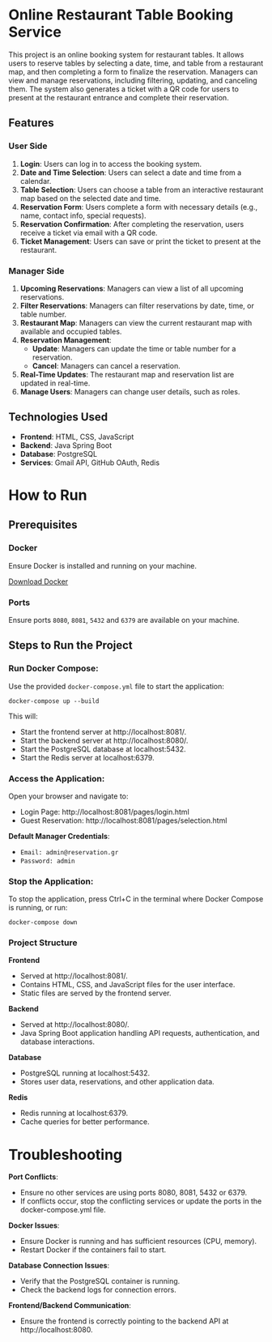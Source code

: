 # Online Restaurant Table Booking Service

This project is an online booking system for restaurant tables. It allows users to reserve tables by selecting a date, time, and table from a restaurant map, and then completing a form to finalize the reservation. Managers can view and manage reservations, including filtering, updating, and canceling them. The system also generates a ticket with a QR code for users to present at the restaurant entrance and complete their reservation.

## Features

### **User Side**

1. **Login**: Users can log in to access the booking system.
2. **Date and Time Selection**: Users can select a date and time from a calendar.
3. **Table Selection**: Users can choose a table from an interactive restaurant map based on the selected date and time.
4. **Reservation Form**: Users complete a form with necessary details (e.g., name, contact info, special requests).
5. **Reservation Confirmation**: After completing the reservation, users receive a ticket via email with a QR code.
6. **Ticket Management**: Users can save or print the ticket to present at the restaurant.

### **Manager Side**

1. **Upcoming Reservations**: Managers can view a list of all upcoming reservations.
2. **Filter Reservations**: Managers can filter reservations by date, time, or table number.
3. **Restaurant Map**: Managers can view the current restaurant map with available and occupied tables.
4. **Reservation Management**:
   - **Update**: Managers can update the time or table number for a reservation.
   - **Cancel**: Managers can cancel a reservation.
5. **Real-Time Updates**: The restaurant map and reservation list are updated in real-time.
6. **Manage Users**: Managers can change user details, such as roles.


## Technologies Used

- **Frontend**: HTML, CSS, JavaScript
- **Backend**: Java Spring Boot
- **Database**: PostgreSQL
- **Services**: Gmail API, GitHub OAuth, Redis

# How to Run

## Prerequisites

### Docker
Ensure Docker is installed and running on your machine.

[Download Docker](https://www.docker.com/get-started)

### Ports
Ensure ports `8080`, `8081`, `5432` and `6379` are available on your machine.

## Steps to Run the Project

### Run Docker Compose:

Use the provided `docker-compose.yml` file to start the application:

```
docker-compose up --build
```

This will:

- Start the frontend server at http://localhost:8081/.
- Start the backend server at http://localhost:8080/.
- Start the PostgreSQL database at localhost:5432.
- Start the Redis server at localhost:6379.

### Access the Application:

Open your browser and navigate to:

- Login Page: http://localhost:8081/pages/login.html
- Guest Reservation: http://localhost:8081/pages/selection.html

**Default Manager Credentials**:

- `Email: admin@reservation.gr`
- `Password: admin`

### Stop the Application:

To stop the application, press Ctrl+C in the terminal where Docker Compose is running, or run:
```
docker-compose down
```

### Project Structure

**Frontend**
- Served at http://localhost:8081/.
- Contains HTML, CSS, and JavaScript files for the user interface.
- Static files are served by the frontend server.

**Backend**
- Served at http://localhost:8080/.
- Java Spring Boot application handling API requests, authentication, and database interactions.

**Database**
- PostgreSQL running at localhost:5432.
- Stores user data, reservations, and other application data.

**Redis**
- Redis running at localhost:6379.
- Cache queries for better performance.

# Troubleshooting

**Port Conflicts**:
- Ensure no other services are using ports 8080, 8081, 5432 or 6379.
- If conflicts occur, stop the conflicting services or update the ports in the docker-compose.yml file.

**Docker Issues**:
- Ensure Docker is running and has sufficient resources (CPU, memory).
- Restart Docker if the containers fail to start.

**Database Connection Issues**:
- Verify that the PostgreSQL container is running.
- Check the backend logs for connection errors.

**Frontend/Backend Communication**:
- Ensure the frontend is correctly pointing to the backend API at http://localhost:8080.

